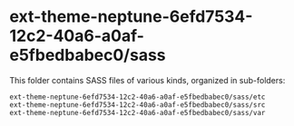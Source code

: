 # ext-theme-neptune-6efd7534-12c2-40a6-a0af-e5fbedbabec0/sass

This folder contains SASS files of various kinds, organized in sub-folders:

    ext-theme-neptune-6efd7534-12c2-40a6-a0af-e5fbedbabec0/sass/etc
    ext-theme-neptune-6efd7534-12c2-40a6-a0af-e5fbedbabec0/sass/src
    ext-theme-neptune-6efd7534-12c2-40a6-a0af-e5fbedbabec0/sass/var
